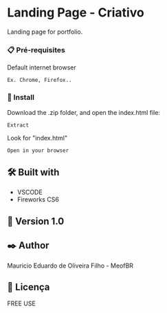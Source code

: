 # Landing Page - Criativo

Landing page for portfolio.


### 📋 Pré-requisites

Default internet browser

```
Ex. Chrome, Firefox..
```

### 🔧 Install

Download the .zip folder, and open the index.html file:

```
Extract
```

Look for "index.html"

```
Open in your browser
```

## 🛠️ Built with

* VSCODE
* Fireworks CS6



## 📌 Version 1.0


## ✒️ Author

Mauricio Eduardo de Oliveira Filho - MeofBR



## 📄 Licença

FREE USE


